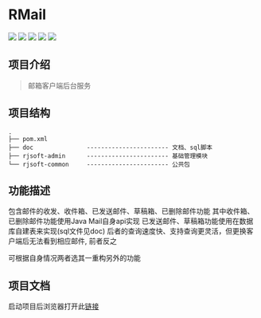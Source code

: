 # RMail

![](https://img.shields.io/badge/Spring%20Boot-2.3.10.RELEASE-green) ![](https://img.shields.io/badge/Spring%20Security-2.3.10.RELEASE-green) ![](https://img.shields.io/badge/Redis-5.0.7-red) ![](https://img.shields.io/badge/MyBatis--Plus-3.3.1-yellow) ![](https://img.shields.io/badge/JWT-0.9.1-yellowgreen)



## 项目介绍

> 邮箱客户端后台服务



## 项目结构

```
.
├── pom.xml
├── doc               ----------------------- 文档、sql脚本
├── rjsoft-admin      ----------------------- 基础管理模块
└── rjsoft-common     ----------------------- 公共包
```



## 功能描述

包含邮件的收发、收件箱、已发送邮件、草稿箱、已删除邮件功能
其中收件箱、已删除邮件功能使用Java Mail自身api实现
已发送邮件、草稿箱功能使用在数据库自建表来实现(sql文件见doc)
后者的查询速度快、支持查询更灵活，但更换客户端后无法看到相应邮件, 前者反之

可根据自身情况两者选其一重构另外的功能



## 项目文档

启动项目后浏览器打开此[链接](http://localhost:8187/email/doc.html)